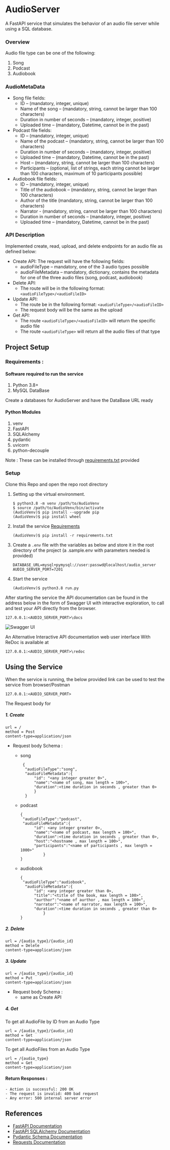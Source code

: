 # AudioServer 

 A FastAPI service that simulates the behavior of an audio file server while using a SQL database. 

### Overview 
Audio file type can be one of the following:
1. Song
2. Podcast
3. Audiobook

### AudioMetaData 
- Song file fields:
    - ID – (mandatory, integer, unique)
    - Name of the song – (mandatory, string, cannot be larger than 100
    characters)
    - Duration in number of seconds – (mandatory, integer, positive)
    - Uploaded time – (mandatory, Datetime, cannot be in the past)
- Podcast file fields:
    - ID – (mandatory, integer, unique)
    - Name of the podcast – (mandatory, string, cannot be larger than 100
    characters)
    - Duration in number of seconds – (mandatory, integer, positive)
    - Uploaded time – (mandatory, Datetime, cannot be in the past)
    - Host – (mandatory, string, cannot be larger than 100 characters)
    - Participants – (optional, list of strings, each string cannot be larger than
    100 characters, maximum of 10 participants possible)
- Audiobook file fields:
    - ID – (mandatory, integer, unique)
    - Title of the audiobook – (mandatory, string, cannot be larger than 100
    characters)
    - Author of the title (mandatory, string, cannot be larger than 100
    characters)
    - Narrator - (mandatory, string, cannot be larger than 100 characters)
    - Duration in number of seconds – (mandatory, integer, positive)
    - Uploaded time – (mandatory, Datetime, cannot be in the past)


### API Description
Implemented create, read, upload, and delete endpoints for an audio file as defined below: 
- Create API: The request will have the following fields:
    - audioFileType – mandatory, one of the 3 audio types possible
    - audioFileMetadata – mandatory, dictionary, contains the metadata for one of the three audio files (song, podcast, audiobook)
- Delete API:
    - The route will be in the following format: `<audioFileType>/<audioFileID>`
- Update API:
    - The route be in the following format: `<audioFileType>/<audioFileID>`
    - The request body will be the same as the upload
- Get API:
    - The route `<audioFileType>/<audioFileID>` will return the specific audio
    file
    - The route `<audioFileType>` will return all the audio files of that type

## Project Setup 

### Requirements : 
#### Software required to run the service
1. Python 3.8+ 
2. MySQL DataBase

Create a databases for AudioServer and have the DataBase URL ready
#### Python Modules 
1. venv
2. FastAPI
3. SQLAlchemy
4. pydantic
5. uvicorn
6. python-decouple

Note : These can be installed through [requirements.txt](https://raw.githubusercontent.com/mohankumarpaluru/AudioServer/main/requirements.txt) provided

### Setup 

Clone this Repo and  open the repo root directory 

1. Setting up the virtual environment.
    ``` 
    $ python3.8 -m venv /path/to/AudioVenv
	$ source /path/to/AudioVenv/bin/activate
	(AudioVenv)$ pip install --upgrade pip
	(AudioVenv)$ pip install wheel
     ```
2. Install the service [Requirements](https://raw.githubusercontent.com/mohankumarpaluru/AudioServer/main/requirements.txt)
	```
	(AudioVenv)$ pip install -r requirements.txt 
	```
3. Create a `.env` file with the variables as below and store it in the root directory of the project (a .sample.env with parameters needed is provided)
	```
	DATABASE_URL=mysql+pymysql://user:passwd@localhost/audio_server
	AUDIO_SERVER_PORT=7201
	```

5.  Start the service
	```
	(AudioVenv)$ python3.8 run.py 
	```

After starting the service the API documentation can be found in the address below in the form of Swagger UI with interactive exploration, to call and test your API directly from the browser.
```
127.0.0.1:<AUDIO_SERVER_PORT>\docs
```
![Swagger UI](https://raw.githubusercontent.com/mohankumarpaluru/AudioServer/main/swagger_ui.png)

An Alternative Interactive API documentation web user interface With ReDoc is available at 
```
127.0.0.1:<AUDIO_SERVER_PORT>\redoc
```

## Using the Service
When the service is running, the below provided link can be used to test the service from browser/Postman
```
127.0.0.1:<AUDIO_SERVER_PORT>
```
The Request body for 

##### 1. Create
    url = / 
    method = Post
    content-type=application/json
    
   - Request body Schema :
        - song 
          
               {
                "audioFileType":"song",
                "audioFileMetadata":{
                    "id": "<any integer greater 0>",
                    "name":"<name of song, max length = 100>",
                    "duration":<time duration in seconds , greater than 0>
                    }
                }
        - podcast
            
	          {
               "audioFileType":"podcast",
               "audioFileMetadata":{
                    "id": <any integer greater 0>,
                    "name":"<name of podcast, max length = 100>",
                    "duration":<time duration in seconds , greater than 0>,
                    "host":"<hostname , max length = 100>",
                    "participants":"<name of participants , max length = 1000>"
                        }
              }      
        - audiobook
       
			  {
               "audioFileType":"audiobook",
                "audioFileMetadata":{
                    "id": <any integer greater than 0>,
                    "title":"<title of the book, max length = 100>",
                    "aurthor":"<name of aurthor , max length = 100>",
                    "narrator":"<name of narrator, max length = 100>",
                    "duration":<time duration in seconds , greater than 0>
                        }
              }                      

##### 2. Delete
    url = /{audio_type}/{audio_id}
    method = Delete
    content-type=application/json
##### 3. Update
    url = /{audio_type}/{audio_id}
    method = Put
    content-type=application/json
   - Request body Schema :
        - same as Create API
          
         
##### 4.  Get
To get all AudioFile by ID from an Audio Type

    
    url = /{audio_type}/{audio_id}
    method = Get
    content-type=application/json
To get all AudioFiles from an Audio Type
```
url = /{audio_type}
method = Get
content-type=application/json
```
#### Return Responses :
    - Action is successful: 200 OK
    - The request is invalid: 400 bad request
    - Any error: 500 internal server error

## References 
- [FastAPI Documentation](https://fastapi.tiangolo.com/)
 - [FastAPI SQLAlchemy Documentation](https://fastapi.tiangolo.com/tutorial/sql-databases/)
 - [Pydantic Schema Documentation](https://pydantic-docs.helpmanual.io/usage/schema/)
 - [Requests Documentation](https://docs.python-requests.org/en/master/)
